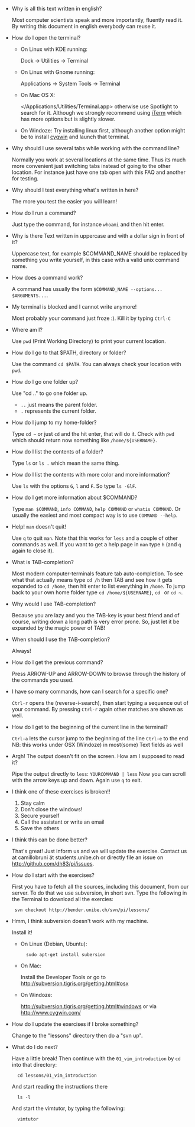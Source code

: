 - Why is all this text written in english?
    
    Most computer scientists speak and more importantly, fluently read it. 
    By writing this document in english everybody can reuse it. 

- How do I open the terminal?
    
    - On Linux with KDE running: 
        
        Dock -> Utilities -> Terminal
 
    - On Linux with Gnome running: 
        
        Applications -> System Tools -> Terminal
     
    - On Mac OS X:
        
        </Applications/Utilities/Terminal.app>
        otherwise use Spotlight to search for it. Although we strongly
        recommend using [iTerm](http://iterm.sourceforge.net/) which has more
        options but is slightly slower.

    - On Windoze:
        Try installing linux first, although another option might be to
        install [cygwin](http://cygwin.com) and launch that terminal.
        
- Why should I use several tabs while working with the command line?
    
    Normally you work at several locations at the same time. Thus its much
    more convenient just switching tabs instead of going to the other 
    location. For instance just have one tab open with this FAQ and another
    for testing.


- Why should I test everything what's written in here?

    The more you test the easier you will learn!

- How do I run a command?

    Just type the command, for instance `whoami` and then hit enter.

- Why is there Text written in uppercase and with a dollar sign in front of
   it?

    Uppercase text, for example $COMMAND_NAME should be replaced by something 
    you write yourself, in this case with a valid unix command name.
   
- How does a command work?

    A command has usually the form `$COMMAND_NAME --options... $ARGUMENTS...`.

- My terminal is blocked and I cannot write anymore!

    Most probably your command just froze :). Kill it by typing `Ctrl-C`

- Where am I?

    Use `pwd` (Print Working Directory) to print your current location. 

- How do I go to that $PATH, directory or folder?

    Use the command `cd $PATH`.
    You can always check your location with `pwd`.

- How do I go one folder up?

    Use "cd .." to go one folder up.
    - `..` just means the parent folder.
    - `.` represents the current folder.

- How do I jump to my home-folder?

    Type `cd ~` or just `cd` and the hit enter, that will do it.
    Check with `pwd` which should return now something like
    `/home/${USERNAME}`.

- How do I list the contents of a folder?

    Type `ls` or `ls .` which mean the same thing.

- How do I list the contents with more color and more information?

    Use `ls` with the options `G`, `l` and `F`. So type `ls -GlF`.

- How do I get more information about $COMMAND?

    Type `man $COMMAND`, `info COMMAND`, `help COMMAND` or `whatis COMMAND`.
    Or usually the easiest and most compact way is to use `COMMAND --help`.

- Help! `man` doesn't quit!

    Use `q` to quit `man`.
    Note that this works for `less` and a couple of other commands as well.
    If you want to get a help page in `man` type `h` (and `q` again to close
    it).

- What is TAB-completion?

    Most modern computer-terminals feature tab auto-completion. To see what
    that actually means type `cd /h` then TAB and see how it gets expanded to
    `cd /home`, then hit enter to list everything in `/home`. To jump back to
    your own home folder type `cd /home/${USERNAME}`, `cd ` or `cd ~`.
   
- Why would I use TAB-completion?

    Because you are lazy and you the TAB-key is your best friend and of 
    course, writing down a long path is very error prone. So, just let it be
    expanded by the magic power of TAB!
   
- When should I use the TAB-completion?

    Always!

- How do I get the previous command?

    Press ARROW-UP and ARROW-DOWN to browse through the history of the 
    commands you used.
   
- I have so many commands, how can I search for a specific one?

    `Ctrl-r` opens the (reverse-i-search), then start typing a sequence out of
    your command. By pressing `Ctrl-r` again other matches are shown as well.

- How do I get to the beginning of the current line in the terminal?

    `Ctrl-a` lets the cursor jump to the beginning of the line
    `Ctrl-e` to the end 
    NB: this works under OSX (Windoze) in most(some) Text fields as well

- Argh! The output doesn't fit on the screen. How am I supposed to read it?

    Pipe the output directly to `less`: `YOURCOMMAND | less`
    Now you can scroll with the arrow keys up and down. Again use `q` to exit.

- I think one of these exercises is broken!!

    1. Stay calm
    2. Don't close the windows!
    3. Secure yourself
    4. Call the assistant or write an email
    5. Save the others
   
- I think this can be done better?

    That's great! Just inform us and we will update the exercise.
    Contact us at camillobruni ät students.unibe.ch or directly file an issue
    on <http://github.com/dh83/pi/issues>.

- How do I start with the exercises?

    First you have to fetch all the sources, including this document, from our
    server. To do that we use subversion, in short svn. Type the following in 
    the Terminal to download all the exercies:
       
       svn checkout http://bender.unibe.ch/svn/pi/lessons/

- Hmm, I think subversion doesn't work with my machine.

    Install it!
    - On Linux (Debian, Ubuntu):
       
            sudo apt-get install subersion
    
    - On Mac:
       
        Install the Developer Tools or go to 
        <http://subversion.tigris.org/getting.html#osx>
    
    - On Windoze:
       
        <http://subversion.tigris.org/getting.html#windows> or via
        <http://www.cygwin.com/>

- How do I update the exercises if I broke something?

    Change to the "lessons" directory then do a "svn up".

- What do I do next?

    Have a little break! Then continue with the `01_vim_introduction` by `cd`
    into that directory: 
   
        cd lessons/01_vim_introduction
    
    And start reading the instructions there
       
        ls -l
    
    And start the vimtutor, by typing the following:
       
        vimtutor
   
